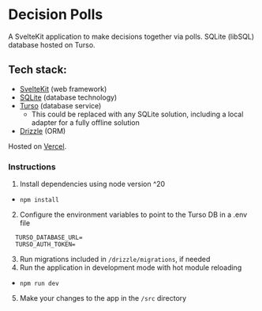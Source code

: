 # Decision Polls

A SvelteKit application to make decisions together via polls. SQLite (libSQL) database hosted on Turso.

## Tech stack:

- [SvelteKit](https://kit.svelte.dev/docs/introduction) (web framework)
- [SQLite](https://www.sqlite.org/about.html) (database technology)
- [Turso](https://docs.turso.tech/introduction) (database service)
  - This could be replaced with any SQLite solution, including a local adapter for a fully offline solution
- [Drizzle](https://orm.drizzle.team/docs/overview) (ORM)

Hosted on [Vercel](https://vercel.com).

### Instructions

1. Install dependencies using node version ^20

- `npm install`

2. Configure the environment variables to point to the Turso DB in a .env file

```
  TURSO_DATABASE_URL=
  TURSO_AUTH_TOKEN=
```

3. Run migrations included in `/drizzle/migrations`, if needed
4. Run the application in development mode with hot module reloading

- `npm run dev`

5. Make your changes to the app in the `/src` directory

